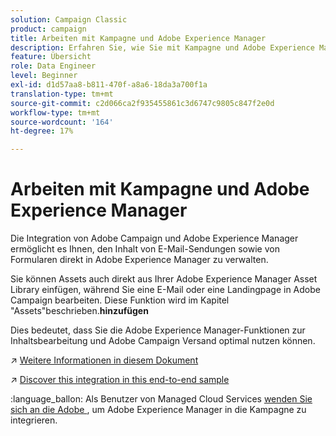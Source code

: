 ```yaml
---
solution: Campaign Classic
product: campaign
title: Arbeiten mit Kampagne und Adobe Experience Manager
description: Erfahren Sie, wie Sie mit Kampagne und Adobe Experience Manager arbeiten können
feature: Übersicht
role: Data Engineer
level: Beginner
exl-id: d1d57aa8-b811-470f-a8a6-18da3a700f1a
translation-type: tm+mt
source-git-commit: c2d066ca2f935455861c3d6747c9805c847f2e0d
workflow-type: tm+mt
source-wordcount: '164'
ht-degree: 17%

---
```


# Arbeiten mit Kampagne und Adobe Experience Manager

Die Integration von Adobe Campaign und Adobe Experience Manager ermöglicht es Ihnen, den Inhalt von E-Mail-Sendungen sowie von Formularen direkt in Adobe Experience Manager zu verwalten.

Sie können Assets auch direkt aus Ihrer Adobe Experience Manager Asset Library einfügen, während Sie eine E-Mail oder eine Landingpage in Adobe Campaign bearbeiten. Diese Funktion wird im Kapitel &quot;Assets&quot;beschrieben.**hinzufügen**

Dies bedeutet, dass Sie die Adobe Experience Manager-Funktionen zur Inhaltsbearbeitung und Adobe Campaign Versand optimal nutzen können.

:arrow_upper_right: [Weitere Informationen in diesem Dokument](https://experienceleague.adobe.com/docs/experience-manager-65/administering/integration/campaignonpremise.html?lang=en#aem-and-adobe-campaign-integration-workflow)

:arrow_upper_right: [Discover this integration in this end-to-end sample](https://experienceleague.adobe.com/docs/campaign-classic/using/integrating-with-adobe-experience-cloud/adobe-experience-manager/creating-an-experience-manager-newsletter.html?lang=en#integrating-with-adobe-experience-cloud)

:language_ballon: Als Benutzer von Managed Cloud Services [wenden Sie sich an die Adobe ](../start/support.md#support), um Adobe Experience Manager in die Kampagne zu integrieren.

